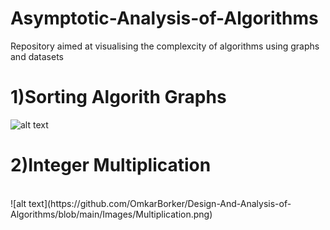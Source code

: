 # Asymptotic-Analysis-of-Algorithms
Repository aimed at visualising the complexcity of algorithms using graphs and datasets

# 1)Sorting Algorith Graphs
![alt text](https://github.com/OmkarBorker/Design-And-Analysis-of-Algorithms/blob/main/Images/Combined_Graphs.png)

# 2)Integer Multiplication
<br/>
![alt text](https://github.com/OmkarBorker/Design-And-Analysis-of-Algorithms/blob/main/Images/Multiplication.png)

